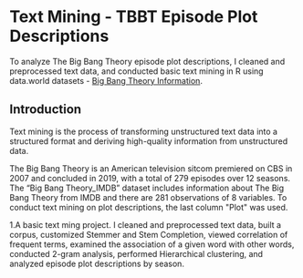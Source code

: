 # Text Mining - TBBT Episode Plot Descriptions
To analyze The Big Bang Theory episode plot descriptions, I cleaned and preprocessed text data, and conducted basic text mining in R using data.world datasets - [Big Bang Theory Information](https://data.world/priyankad0993/big-band-theory-information).
## Introduction
Text mining is the process of transforming unstructured text data into a structured format and deriving high-quality information from unstructured data. 

The Big Bang Theory is an American television sitcom premiered on CBS in 2007 and concluded in 2019, with a total of 279 episodes over 12 seasons. The “Big Bang Theory_IMDB” dataset includes information about The Big Bang Theory from IMDB and there are 281 observations of 8 variables. To conduct text mining on plot descriptions, the last column "Plot" was used.

1.A basic text ming project. I cleaned and preprocessed text data, built a corpus, customized Stemmer and Stem Completion, viewed correlation of frequent terms, examined the association of a given word with other words, conducted 2-gram analysis, performed Hierarchical clustering, and analyzed episode plot descriptions by season. 


